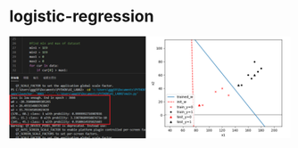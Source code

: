 # logistic-regression
![image](https://github.com/WWW5911/logistic-regression/blob/master/image.png)
